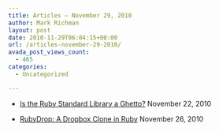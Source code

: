 ```yaml
---
title: Articles – November 29, 2010
author: Mark Richman
layout: post
date: 2010-11-29T06:04:15+00:00
url: /articles-november-29-2010/
avada_post_views_count:
  - 465
categories:
  - Uncategorized

---
```

  * [Is the Ruby Standard Library a Ghetto?][1]
November 22, 2010 

  * [RubyDrop: A Dropbox Clone in Ruby][2]
November 26, 2010 </ul>

 [1]: http://feedproxy.google.com/~r/RubyInside/~3/0YTpXxf-Dk4/is-the-ruby-standard-library-a-ghetto-3966.html
 [2]: http://feedproxy.google.com/~r/RubyInside/~3/paPkboCiyXg/rubydrop-a-dropbox-clone-in-ruby-3968.html